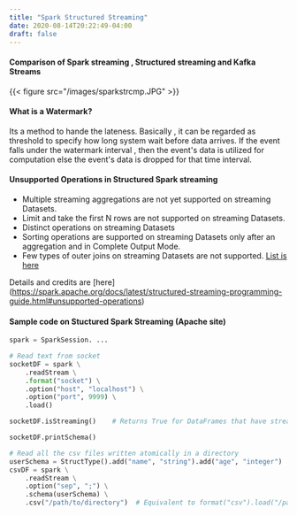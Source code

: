 ```yaml
---
title: "Spark Structured Streaming"
date: 2020-08-14T20:22:49-04:00
draft: false
---
```


#### Comparison of Spark streaming , Structured streaming and Kafka Streams
{{< figure src="/images/sparkstrcmp.JPG" >}}


#### What is a Watermark?
Its a method to hande the lateness. Basically , it can be regarded as threshold to specify how long system wait before data arrives. If the event falls under the watermark interval , then the event's data is utilized for computation else the event's data is dropped for that time interval.

####  Unsupported Operations in Structured Spark streaming

- Multiple streaming aggregations are not yet supported on streaming Datasets.
- Limit and take the first N rows are not supported on streaming Datasets.
- Distinct operations on streaming Datasets
- Sorting operations are supported on streaming Datasets only after an aggregation and in Complete Output Mode.
- Few types of outer joins on streaming Datasets are not supported. [List is here](https://spark.apache.org/docs/latest/structured-streaming-programming-guide.html#support-matrix-for-joins-in-streaming-queries)

Details and credits are [here] (https://spark.apache.org/docs/latest/structured-streaming-programming-guide.html#unsupported-operations)

#### Sample code on Stuctured Spark Streaming (Apache site)

```python
spark = SparkSession. ...

# Read text from socket
socketDF = spark \
    .readStream \
    .format("socket") \
    .option("host", "localhost") \
    .option("port", 9999) \
    .load()

socketDF.isStreaming()    # Returns True for DataFrames that have streaming sources

socketDF.printSchema()

# Read all the csv files written atomically in a directory
userSchema = StructType().add("name", "string").add("age", "integer")
csvDF = spark \
    .readStream \
    .option("sep", ";") \
    .schema(userSchema) \
    .csv("/path/to/directory")  # Equivalent to format("csv").load("/path/to/directory")
```